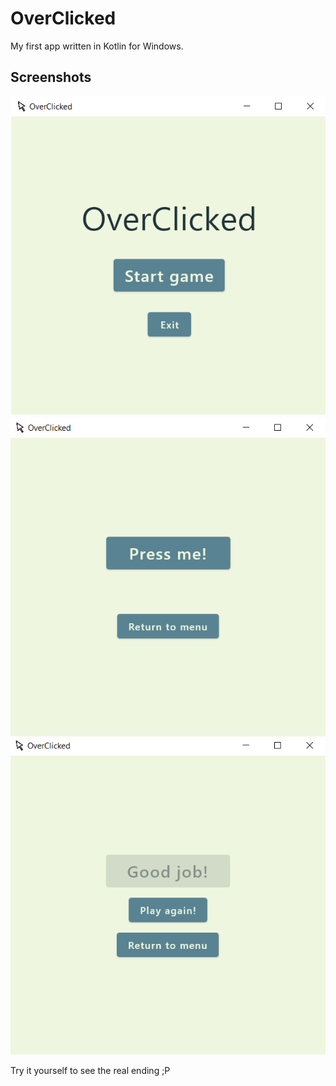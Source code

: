 # OverClicked
My first app written in Kotlin for Windows. 

## Screenshots
![Menu](readme_screenshots/menu.png)
![Menu](readme_screenshots/game_start.png)
![Menu](readme_screenshots/game_ending_1.png)

Try it yourself to see the real ending ;P
